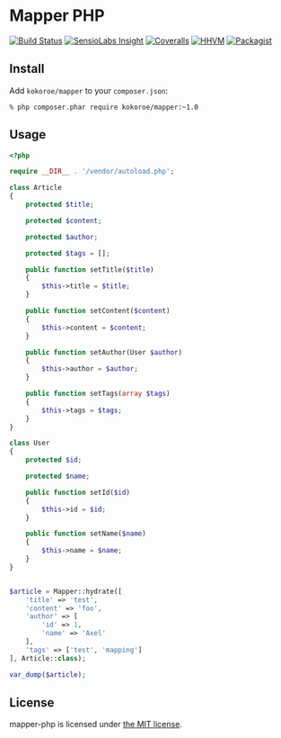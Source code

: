 # Mapper PHP

[![Build Status](https://img.shields.io/travis/kokoroe/mapper-php/master.svg)](https://travis-ci.org/kokoroe/mapper-php)
[![SensioLabs Insight](https://img.shields.io/sensiolabs/i/8d361bb3-7b77-4888-87f4-e72f29dd9d18.svg)](https://insight.sensiolabs.com/projects/8d361bb3-7b77-4888-87f4-e72f29dd9d18)
[![Coveralls](https://img.shields.io/coveralls/kokoroe/kokoroe-sdk-php.svg)](https://coveralls.io/github/kokoroe/mapper-php)
[![HHVM](https://img.shields.io/hhvm/kokoroe/mapper-php.svg)](https://travis-ci.org/kokoroe/mapper-php)
[![Packagist](https://img.shields.io/packagist/v/kokoroe/mapper-php.svg)](https://packagist.org/packages/kokoroe/mapper-php)

## Install

Add `kokoroe/mapper` to your `composer.json`:

    % php composer.phar require kokoroe/mapper:~1.0

## Usage

~~~php
<?php

require __DIR__ . '/vendor/autoload.php';

class Article
{
    protected $title;

    protected $content;

    protected $author;

    protected $tags = [];

    public function setTitle($title)
    {
        $this->title = $title;
    }

    public function setContent($content)
    {
        $this->content = $content;
    }

    public function setAuthor(User $author)
    {
        $this->author = $author;
    }

    public function setTags(array $tags)
    {
        $this->tags = $tags;
    }
}

class User
{
    protected $id;

    protected $name;

    public function setId($id)
    {
        $this->id = $id;
    }

    public function setName($name)
    {
        $this->name = $name;
    }
}


$article = Mapper::hydrate([
    'title' => 'test',
    'content' => 'foo',
    'author' => [
        'id' => 1,
        'name' => 'Axel'
    ],
    'tags' => ['test', 'mapping']
], Article::class);

var_dump($article);
~~~

## License

mapper-php is licensed under [the MIT license](LICENSE.md).


